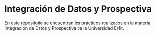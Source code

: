 # Integración de Datos y Prospectiva
En este repositorio se encuentran los prácticos realizados en la materia Integración de Datos y Prospectiva de la Universidad Eafit. 
